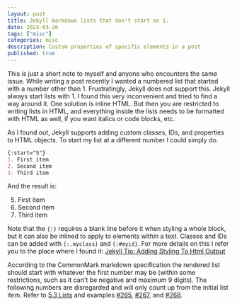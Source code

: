 ```yaml
---
layout: post
title: Jekyll markdown lists that don't start on 1.
date: 2023-03-26
tags: ["misc"]
categories: misc
description: Custom properties of specific elements in a post
published: true
---
```


This is just a short note to myself and anyone who encounters the same issue.
While writing a post recently I wanted a numbered list that started with a number
other than 1. Frustratingly, Jekyll does not support this. Jekyll always start
lists with 1. I found this very inconvenient and tried to find a way around
it. One solution is inline HTML. But then you are restricted to writing lists
in HTML, and everything inside the lists needs to be formatted with HTML as
well, if you want italics or code blocks, etc.

As I found out, Jekyll supports adding custom classes, IDs, and properties to HTML
objects. To start my list at a different number I could simply do.
```md
{:start="5"}
1. First item
2. Second item
3. Third item
```

And the result is:

5. First item
6. Second item
7. Third item

Note that the `{:}` requires a blank line before it when styling a whole block,
but it can also be inlined to apply to elements within a text. Classes and IDs
can be added with `{:.myclass}` and `{:#myid}`. For more details on this I
refer you to the place where I found it: [Jekyll Tip: Adding Styling To Html
Output](https://digitaldrummerj.me/styling-jekyll-markdown/)

According to the CommonMark markdown specification the rendered list should
start with whatever the first number may be (within some restrictions, such as
it can't be negative and maximum 9 digits). The following numbers are
disregarded and will only count up from the initial list item. Refer to [5.3
Lists](https://spec.commonmark.org/0.30/#start-number) and examples
[#265](https://spec.commonmark.org/0.30/#example-265),
[#267](https://spec.commonmark.org/0.30/#example-267), and
[#268](https://spec.commonmark.org/0.30/#example-268).
